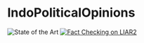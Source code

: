 # IndoPoliticalOpinions

![State of the Art](https://img.shields.io/badge/State%20of%20the%20Art-%20-grey?style=for-the-badge&logo=marketo)
[![Fact Checking on LIAR2](https://img.shields.io/badge/Fact%20Checking%20on%20LIAR2-blue?style=for-the-badge)](https://link-ke-liar2.com)
